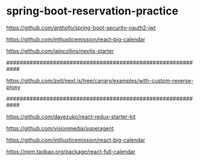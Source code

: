 # spring-boot-reservation-practice

https://github.com/anthofo/spring-boot-security-oauth2-jwt

https://github.com/intljusticemission/react-big-calendar

https://github.com/iaincollins/nextjs-starter

############################################################

https://github.com/zeit/next.js/tree/canary/examples/with-custom-reverse-proxy



############################################################

https://github.com/davezuko/react-redux-starter-kit

https://github.com/visionmedia/superagent

https://github.com/intljusticemission/react-big-calendar

https://npm.taobao.org/package/react-full-calendar
